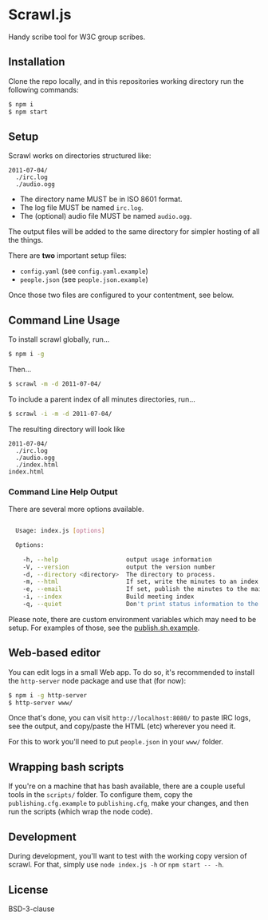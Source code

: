 # Scrawl.js

Handy scribe tool for W3C group scribes.

## Installation

Clone the repo locally, and in this repositories working directory run the
following commands:

```sh
$ npm i
$ npm start
```

## Setup

Scrawl works on directories structured like:
```
2011-07-04/
  ./irc.log
  ./audio.ogg
```

* The directory name MUST be in ISO 8601 format.
* The log file MUST be named `irc.log`.
* The (optional) audio file MUST be named `audio.ogg`.

The output files will be added to the same directory for simpler hosting of
all the things.

There are **two** important setup files:
 - `config.yaml` (see `config.yaml.example`)
 - `people.json` (see `people.json.example`)

Once those two files are configured to your contentment, see below.

## Command Line Usage

To install scrawl globally, run...
```sh
$ npm i -g
```

Then...
```sh
$ scrawl -m -d 2011-07-04/
```

To include a parent index of all minutes directories, run...
```sh
$ scrawl -i -m -d 2011-07-04/
```

The resulting directory will look like
```
2011-07-04/
  ./irc.log
  ./audio.ogg
  ./index.html
index.html
```

### Command Line Help Output

There are several more options available.

```sh

  Usage: index.js [options]

  Options:

    -h, --help                   output usage information
    -V, --version                output the version number
    -d, --directory <directory>  The directory to process.
    -m, --html                   If set, write the minutes to an index.html file
    -e, --email                  If set, publish the minutes to the mailing list
    -i, --index                  Build meeting index
    -q, --quiet                  Don't print status information to the console

```

Please note, there are custom environment variables which may need to be setup.
For examples of those, see the
[publish.sh.example](publish.sh.example).

## Web-based editor

You can edit logs in a small Web app. To do so, it's recommended to install the
`http-server` node package and use that (for now):

```sh
$ npm i -g http-server
$ http-server www/
```

Once that's done, you can visit `http://localhost:8080/` to paste IRC logs, see
the output, and copy/paste the HTML (etc) wherever you need it.

For this to work you'll need to put `people.json` in your `www/` folder.

## Wrapping bash scripts

If you're on a machine that has bash available, there are a couple useful tools
in the `scripts/` folder. To configure them, copy the `publishing.cfg.example`
to `publishing.cfg`, make your changes, and then run the scripts (which wrap
the node code).

## Development

During development, you'll want to test with the working copy version of
scrawl. For that, simply use `node index.js -h` or `npm start -- -h`.

## License

BSD-3-clause
